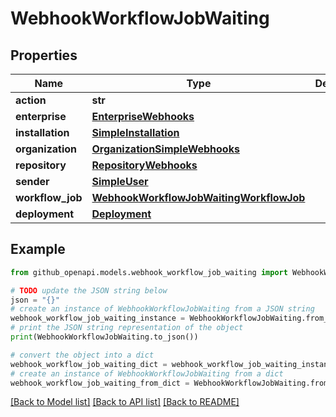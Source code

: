 # WebhookWorkflowJobWaiting


## Properties

Name | Type | Description | Notes
------------ | ------------- | ------------- | -------------
**action** | **str** |  | 
**enterprise** | [**EnterpriseWebhooks**](EnterpriseWebhooks.md) |  | [optional] 
**installation** | [**SimpleInstallation**](SimpleInstallation.md) |  | [optional] 
**organization** | [**OrganizationSimpleWebhooks**](OrganizationSimpleWebhooks.md) |  | [optional] 
**repository** | [**RepositoryWebhooks**](RepositoryWebhooks.md) |  | 
**sender** | [**SimpleUser**](SimpleUser.md) |  | 
**workflow_job** | [**WebhookWorkflowJobWaitingWorkflowJob**](WebhookWorkflowJobWaitingWorkflowJob.md) |  | 
**deployment** | [**Deployment**](Deployment.md) |  | [optional] 

## Example

```python
from github_openapi.models.webhook_workflow_job_waiting import WebhookWorkflowJobWaiting

# TODO update the JSON string below
json = "{}"
# create an instance of WebhookWorkflowJobWaiting from a JSON string
webhook_workflow_job_waiting_instance = WebhookWorkflowJobWaiting.from_json(json)
# print the JSON string representation of the object
print(WebhookWorkflowJobWaiting.to_json())

# convert the object into a dict
webhook_workflow_job_waiting_dict = webhook_workflow_job_waiting_instance.to_dict()
# create an instance of WebhookWorkflowJobWaiting from a dict
webhook_workflow_job_waiting_from_dict = WebhookWorkflowJobWaiting.from_dict(webhook_workflow_job_waiting_dict)
```
[[Back to Model list]](../README.md#documentation-for-models) [[Back to API list]](../README.md#documentation-for-api-endpoints) [[Back to README]](../README.md)


